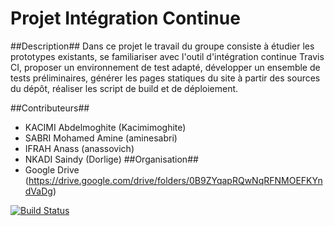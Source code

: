 # Projet Intégration Continue #
##Description##
Dans ce projet le travail du groupe consiste à étudier les prototypes existants, se familiariser avec l&#39;outil d&#39;intégration continue Travis CI, proposer un environnement de test adapté, développer un ensemble de tests préliminaires, générer les pages statiques du site à partir des sources du dépôt, réaliser les script de build et de déploiement.

##Contributeurs##
+ KACIMI Abdelmoghite (Kacimimoghite)
+ SABRI Mohamed Amine (aminesabri)
+ IFRAH Anass (anassovich)
+ NKADI Saindy (Dorlige)
##Organisation##
+ Google Drive (https://drive.google.com/drive/folders/0B9ZYqapRQwNqRFNMOEFKYndVaDg)

[![Build Status](https://travis-ci.org/kacimimoghite/IntegrationContinue.svg?branch=master)](https://travis-ci.org/kacimimoghite/IntegrationContinue)
   

